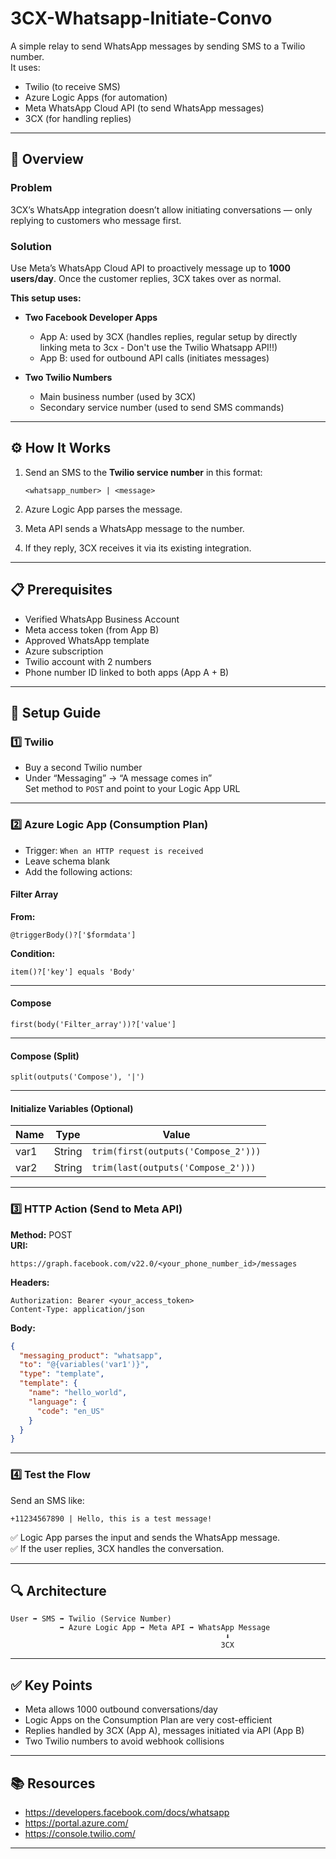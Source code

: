 # 3CX-Whatsapp-Initiate-Convo

A simple relay to send WhatsApp messages by sending SMS to a Twilio number.  
It uses:

- Twilio (to receive SMS)  
- Azure Logic Apps (for automation)  
- Meta WhatsApp Cloud API (to send WhatsApp messages)  
- 3CX (for handling replies)

---

## 🧭 Overview

### Problem

3CX’s WhatsApp integration doesn’t allow initiating conversations — only replying to customers who message first.

### Solution

Use Meta’s WhatsApp Cloud API to proactively message up to **1000 users/day**. Once the customer replies, 3CX takes over as normal.

**This setup uses:**

- **Two Facebook Developer Apps**
  - App A: used by 3CX (handles replies, regular setup by directly linking meta to 3cx - Don't use the Twilio Whatsapp API!!)
  - App B: used for outbound API calls (initiates messages)

- **Two Twilio Numbers**
  - Main business number (used by 3CX)
  - Secondary service number (used to send SMS commands)

---

## ⚙️ How It Works

1. Send an SMS to the **Twilio service number** in this format:

    ```
    <whatsapp_number> | <message>
    ```

2. Azure Logic App parses the message.

3. Meta API sends a WhatsApp message to the number.

4. If they reply, 3CX receives it via its existing integration.

---

## 📋 Prerequisites

- Verified WhatsApp Business Account  
- Meta access token (from App B)  
- Approved WhatsApp template  
- Azure subscription  
- Twilio account with 2 numbers  
- Phone number ID linked to both apps (App A + B)

---

## 🚀 Setup Guide

### 1️⃣ Twilio

- Buy a second Twilio number  
- Under “Messaging” → “A message comes in”  
  Set method to `POST` and point to your Logic App URL  

---

### 2️⃣ Azure Logic App (Consumption Plan)

- Trigger: `When an HTTP request is received`  
- Leave schema blank  
- Add the following actions:

#### Filter Array

**From:**
```
@triggerBody()?['$formdata']
```

**Condition:**
```
item()?['key'] equals 'Body'
```

---

#### Compose

```
first(body('Filter_array'))?['value']
```

---

#### Compose (Split)

```
split(outputs('Compose'), '|')
```

---

#### Initialize Variables (Optional)

| Name | Type   | Value                                  |
|------|--------|----------------------------------------|
| var1 | String | `trim(first(outputs('Compose_2')))`    |
| var2 | String | `trim(last(outputs('Compose_2')))`     |

---

### 3️⃣ HTTP Action (Send to Meta API)

**Method:** POST  
**URI:**

```
https://graph.facebook.com/v22.0/<your_phone_number_id>/messages
```

**Headers:**

```
Authorization: Bearer <your_access_token>  
Content-Type: application/json
```

**Body:**

```json
{
  "messaging_product": "whatsapp",
  "to": "@{variables('var1')}",
  "type": "template",
  "template": {
    "name": "hello_world",
    "language": {
      "code": "en_US"
    }
  }
}
```

---

### 4️⃣ Test the Flow

Send an SMS like:

```
+11234567890 | Hello, this is a test message!
```

✅ Logic App parses the input and sends the WhatsApp message.  
✅ If the user replies, 3CX handles the conversation.

---

## 🔍 Architecture

```
User ➡ SMS ➡ Twilio (Service Number)
           ➡ Azure Logic App ➡ Meta API ➡ WhatsApp Message
                                                ⬇
                                               3CX
```

---

## ✅ Key Points

- Meta allows 1000 outbound conversations/day  
- Logic Apps on the Consumption Plan are very cost-efficient  
- Replies handled by 3CX (App A), messages initiated via API (App B)  
- Two Twilio numbers to avoid webhook collisions

---

## 📚 Resources

- https://developers.facebook.com/docs/whatsapp
- https://portal.azure.com/
- https://console.twilio.com/

---
